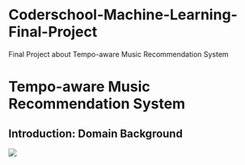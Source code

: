 # Coderschool-Machine-Learning-Final-Project
Final Project about Tempo-aware Music Recommendation System

# Tempo-aware Music Recommendation System

## Introduction: Domain Background

![](https://i.imgur.com/ZrS9pqM.png)
